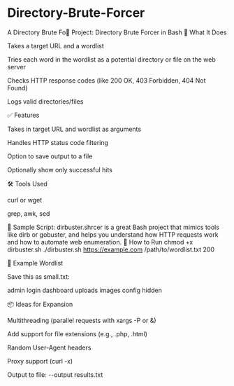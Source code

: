 # Directory-Brute-Forcer
A Directory Brute Fo📁 Project: Directory Brute Forcer in Bash
🧠 What It Does

Takes a target URL and a wordlist

Tries each word in the wordlist as a potential directory or file on the web server

Checks HTTP response codes (like 200 OK, 403 Forbidden, 404 Not Found)

Logs valid directories/files

✅ Features

Takes in target URL and wordlist as arguments

Handles HTTP status code filtering

Option to save output to a file

Optionally show only successful hits

🛠️ Tools Used

curl or wget

grep, awk, sed

📄 Sample Script: dirbuster.shrcer is a great Bash project that mimics tools like dirb or gobuster, and helps you understand how HTTP requests work and how to automate web enumeration.
🧪 How to Run
chmod +x dirbuster.sh
./dirbuster.sh https://example.com /path/to/wordlist.txt 200

📌 Example Wordlist

Save this as small.txt:

admin
login
dashboard
uploads
images
config
hidden

📦 Ideas for Expansion

Multithreading (parallel requests with xargs -P or &)

Add support for file extensions (e.g., .php, .html)

Random User-Agent headers

Proxy support (curl -x)

Output to file: --output results.txt
